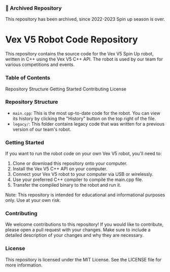 ### 📜 Archived Repository
This repository has been archived, since 2022-2023 Spin up season is over.

# Vex V5 Robot Code Repository
This repository contains the source code for the Vex V5 Spin Up robot, written in C++ using the Vex V5 C++ API. The robot is used by our team for various competitions and events.

### Table of Contents
Repository Structure
Getting Started
Contributing
License

### Repository Structure
* `main.cpp`: This is the most up-to-date code for the robot. You can view its history by clicking the "History" button on the top right of the file.
* `legacy/`: This folder contains legacy code that was written for a previous version of our team's robot.

### Getting Started
If you want to run the robot code on your own Vex V5 robot, you'll need to:

1. Clone or download this repository onto your computer.
1. Install the Vex V5 C++ API on your computer.
1. Connect your Vex V5 robot to your computer via USB or wirelessly.
1. Use your preferred C++ compiler to compile the main.cpp file.
1. Transfer the compiled binary to the robot and run it.

Note: This repository is intended for educational and informational purposes only. Use at your own risk.

### Contributing
We welcome contributions to this repository! If you would like to contribute, please open a pull request with your changes. Make sure to include a detailed description of your changes and why they are necessary.

### License
This repository is licensed under the MIT License. See the LICENSE file for more information.

